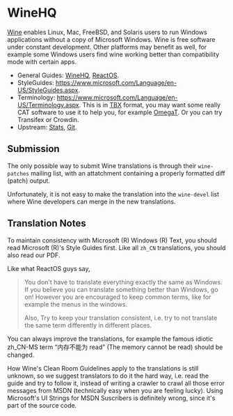 WineHQ
======

[Wine](http://winehq.org) enables Linux, Mac, FreeBSD, and Solaris users
to run Windows applications without a copy of Microsoft Windows. Wine 
is free software under constant development. Other platforms may benefit 
as well, for example some Windows users find wine working better
than compatibility mode with certain apps.

* General Guides: [WineHQ](https://wiki.winehq.org/Translating),
  [ReactOS](https://reactos.org/wiki/Translation_Introduction).
* StyleGuides: https://www.microsoft.com/Language/en-US/StyleGuides.aspx.
* Terminology: https://www.microsoft.com/Language/en-US/Terminology.aspx.
  This is in [TBX](https://en.wikipedia.org/wiki/TermBase_eXchange) format,
  you may want some really CAT software to use it to help you, for example
  [OmegaT](http://omegat.org). Or you can try Transifex or Crowdin.
* Upstream: [Stats](http://fgouget.free.fr/wine-po/),
  [Git](https://source.winehq.org/git/wine.git/tree/HEAD:/po).

Submission
----------

The only possible way to submit Wine translations is through their 
`wine-patches` mailing list, with an attatchment containing a properly
formatted diff (patch) output.

Unfortunately, it is not easy to make the translation into the 
`wine-devel` list where Wine developers can merge in the new 
translations.

Translation Notes
-----------------

To maintain consistency with Microsoft (R) Windows (R) Text, you should
read Microsoft (R)'s Style Guides first. Like all `zh_CN` translations,
you should also read our PDF.

Like what ReactOS guys say, 
> You don't have to translate everything exactly the same as Windows.
> If you believe you can translate something better than Windows, go on!
> However you are encouraged to keep common terms, like for example the
> menus in the windows.
>
> Also, Try to keep your translation consistent, i.e. try to not translate
> the same term differently in different places.

You can always improve the translations, for example the famous idiotic
zh_CN-MS term “内存不能为 read” (The memory cannot be read) should be
changed.

How Wine's Clean Room Guidelines apply to the translations is still unknown,
so we suggest translators to do it the hard way, i.e. read the guide and try
to follow it, instead of writing a crawler to crawl all those error messages
from MSDN (technically easy when you are feeling lucky). Using Microsoft's
UI Strings for MSDN Suscribers is definitely wrong, since it's part of the
source code.
